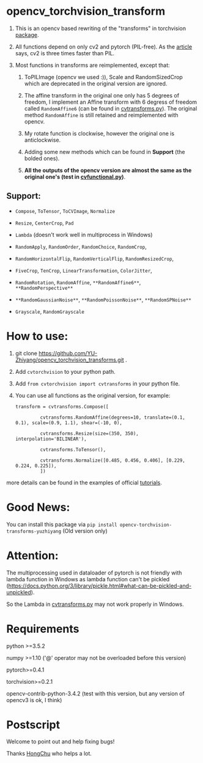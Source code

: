 # opencv_torchvision_transform
1) This is an opencv based rewriting of the "transforms" in torchvision [package](https://github.com/pytorch/vision/tree/master/torchvision/transforms). 

2) All functions depend on only cv2 and pytorch (PIL-free). As the [article](https://www.kaggle.com/vfdev5/pil-vs-opencv) says, cv2 is three times faster than PIL.

3) Most functions in transforms are reimplemented, except that:

   1) ToPILImage (opencv we used :)), Scale and RandomSizedCrop which are deprecated in the original version are
    ignored.
   
   2) The affine transform in the original one only has 5 degrees of freedom, I implement an Affine transform with 6
    degress of freedom called `RandomAffine6` (can be found in [cvtransforms.py](cvtorchvision/cvtransforms/cvtransforms.py)). The
     original method `RandomAffine` is still retained and reimplemented with opencv.
   3) My rotate function is clockwise, however the original one is  anticlockwise.
   4) Adding some new methods which can be found in **Support** (the bolded ones).
   4) **All the outputs of the opencv version are almost the same as the original one's (test in [cvfunctional.py](/cvtorchvision/cvtransforms/cvfunctional.py#L892-L906))**.
## Support:
* `Compose`, `ToTensor`, `ToCVImage`, `Normalize`

* `Resize`, `CenterCrop`, `Pad`

* `Lambda` (doesn't work well in multiprocess in Windows)

* `RandomApply`, `RandomOrder`, `RandomChoice`, `RandomCrop`,

* `RandomHorizontalFlip`, `RandomVerticalFlip`, `RandomResizedCrop`,

* `FiveCrop`, `TenCrop`, `LinearTransformation`, `ColorJitter`,

* `RandomRotation`, `RandomAffine`, `**RandomAffine6**`, `**RandomPerspective**`

* `**RandomGaussianNoise**`, `**RandomPoissonNoise**`, `**RandomSPNoise**`

* `Grayscale`, `RandomGrayscale`
# How to use:
1) git clone https://github.com/YU-Zhiyang/opencv_torchvision_transforms.git .

2) Add `cvtorchvision` to your python path.

3) Add `from cvtorchvision import cvtransforms` in your python file.

4) You can use all functions as the original version, for example:

       transform = cvtransforms.Compose([
        
                cvtransforms.RandomAffine(degrees=10, translate=(0.1, 0.1), scale=(0.9, 1.1), shear=(-10, 0),
        
                cvtransforms.Resize(size=(350, 350), interpolation='BILINEAR'),
        
                cvtransforms.ToTensor(),
        
                cvtransforms.Normalize([0.485, 0.456, 0.406], [0.229, 0.224, 0.225]),
                ])

more details can be found in the examples of official [tutorials](https://pytorch.org/tutorials/beginner/transfer_learning_tutorial.html).

# Good News:
You can install this package via `pip install opencv-torchvision-transforms-yuzhiyang` (Old version only)
 
# Attention: 
The multiprocessing used in dataloader of pytorch is not friendly with lambda function in Windows as lambda function can't be pickled (https://docs.python.org/3/library/pickle.html#what-can-be-pickled-and-unpickled).

So the Lambda in [cvtransforms.py](cvtorchvision/cvtransforms/cvtransforms.py) may not work properly in Windows.

# Requirements
python >=3.5.2

numpy >=1.10 ('@' operator may not be overloaded before this version)

pytorch>=0.4.1

torchvision>=0.2.1

opencv-contrib-python-3.4.2 (test with this version, but any version of opencv3 is ok, I think)

# Postscript
Welcome to point out and help fixing bugs!

Thanks [HongChu](https://github.com/hongchu098) who helps a lot.
